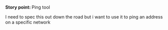 <strong>Story point: </strong>Ping tool  

I need to spec this out down the road but i want to use it to ping an address on a specific network
